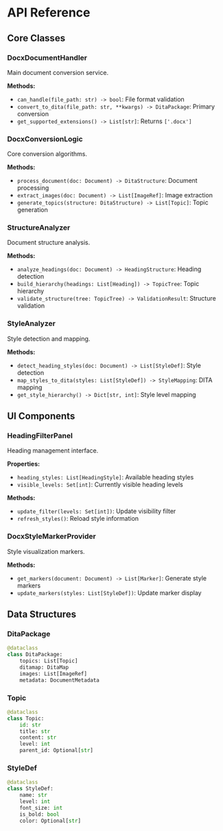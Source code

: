 # API Reference

## Core Classes

### DocxDocumentHandler
Main document conversion service.

**Methods:**
- `can_handle(file_path: str) -> bool`: File format validation
- `convert_to_dita(file_path: str, **kwargs) -> DitaPackage`: Primary conversion
- `get_supported_extensions() -> List[str]`: Returns `['.docx']`

### DocxConversionLogic
Core conversion algorithms.

**Methods:**
- `process_document(doc: Document) -> DitaStructure`: Document processing
- `extract_images(doc: Document) -> List[ImageRef]`: Image extraction
- `generate_topics(structure: DitaStructure) -> List[Topic]`: Topic generation

### StructureAnalyzer
Document structure analysis.

**Methods:**
- `analyze_headings(doc: Document) -> HeadingStructure`: Heading detection
- `build_hierarchy(headings: List[Heading]) -> TopicTree`: Topic hierarchy
- `validate_structure(tree: TopicTree) -> ValidationResult`: Structure validation

### StyleAnalyzer
Style detection and mapping.

**Methods:**
- `detect_heading_styles(doc: Document) -> List[StyleDef]`: Style detection
- `map_styles_to_dita(styles: List[StyleDef]) -> StyleMapping`: DITA mapping
- `get_style_hierarchy() -> Dict[str, int]`: Style level mapping

## UI Components

### HeadingFilterPanel
Heading management interface.

**Properties:**
- `heading_styles: List[HeadingStyle]`: Available heading styles
- `visible_levels: Set[int]`: Currently visible heading levels

**Methods:**
- `update_filter(levels: Set[int])`: Update visibility filter
- `refresh_styles()`: Reload style information

### DocxStyleMarkerProvider
Style visualization markers.

**Methods:**
- `get_markers(document: Document) -> List[Marker]`: Generate style markers
- `update_markers(styles: List[StyleDef])`: Update marker display

## Data Structures

### DitaPackage
```python
@dataclass
class DitaPackage:
    topics: List[Topic]
    ditamap: DitaMap
    images: List[ImageRef]
    metadata: DocumentMetadata
```

### Topic
```python
@dataclass
class Topic:
    id: str
    title: str
    content: str
    level: int
    parent_id: Optional[str]
```

### StyleDef
```python
@dataclass
class StyleDef:
    name: str
    level: int
    font_size: int
    is_bold: bool
    color: Optional[str]
```